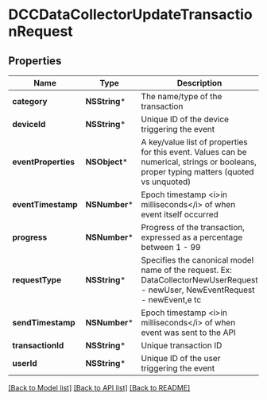 # DCCDataCollectorUpdateTransactionRequest

## Properties
Name | Type | Description | Notes
------------ | ------------- | ------------- | -------------
**category** | **NSString*** | The name/type of the transaction | 
**deviceId** | **NSString*** | Unique ID of the device triggering the event | [optional] 
**eventProperties** | **NSObject*** | A key/value list of properties for this event. Values can be numerical, strings or booleans, proper typing matters (quoted vs unquoted) | [optional] 
**eventTimestamp** | **NSNumber*** | Epoch timestamp &lt;i&gt;in milliseconds&lt;/i&gt; of when event itself occurred | 
**progress** | **NSNumber*** | Progress of the transaction, expressed as a percentage between 1 - 99 | 
**requestType** | **NSString*** | Specifies the canonical model name of the request. Ex: DataCollectorNewUserRequest - newUser, NewEventRequest - newEvent,e tc | 
**sendTimestamp** | **NSNumber*** | Epoch timestamp &lt;i&gt;in milliseconds&lt;/i&gt; of when event was sent to the API | 
**transactionId** | **NSString*** | Unique transaction ID | [optional] 
**userId** | **NSString*** | Unique ID of the user triggering the event | [optional] 

[[Back to Model list]](../README.md#documentation-for-models) [[Back to API list]](../README.md#documentation-for-api-endpoints) [[Back to README]](../README.md)


